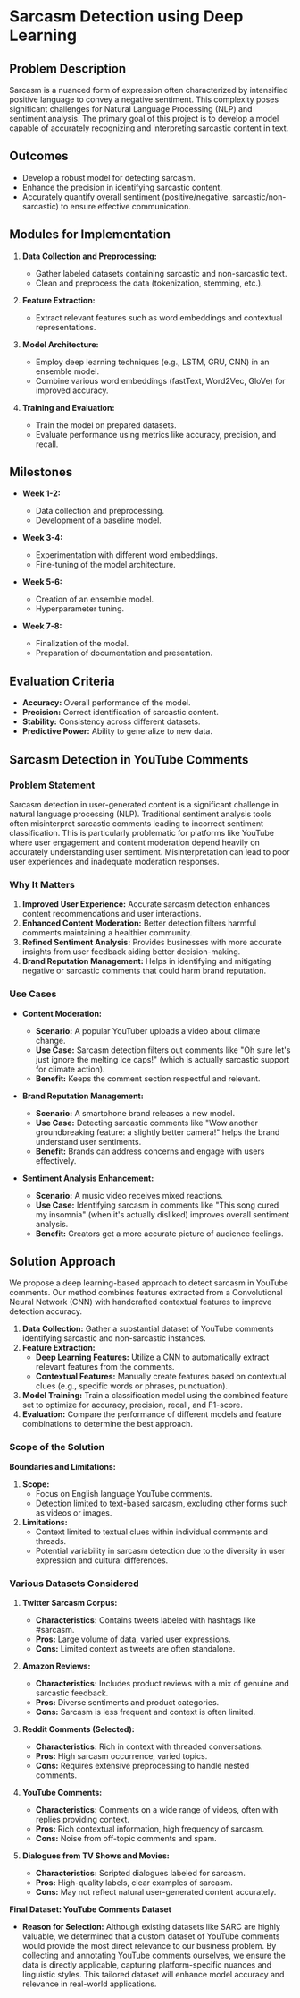# Sarcasm Detection using Deep Learning

## Problem Description

Sarcasm is a nuanced form of expression often characterized by intensified positive language to convey a negative sentiment. This complexity poses significant challenges for Natural Language Processing (NLP) and sentiment analysis. The primary goal of this project is to develop a model capable of accurately recognizing and interpreting sarcastic content in text.

## Outcomes

- Develop a robust model for detecting sarcasm.
- Enhance the precision in identifying sarcastic content.
- Accurately quantify overall sentiment (positive/negative, sarcastic/non-sarcastic) to ensure effective communication.

## Modules for Implementation

1. **Data Collection and Preprocessing:**
   - Gather labeled datasets containing sarcastic and non-sarcastic text.
   - Clean and preprocess the data (tokenization, stemming, etc.).

2. **Feature Extraction:**
   - Extract relevant features such as word embeddings and contextual representations.

3. **Model Architecture:**
   - Employ deep learning techniques (e.g., LSTM, GRU, CNN) in an ensemble model.
   - Combine various word embeddings (fastText, Word2Vec, GloVe) for improved accuracy.

4. **Training and Evaluation:**
   - Train the model on prepared datasets.
   - Evaluate performance using metrics like accuracy, precision, and recall.

## Milestones

- **Week 1-2:**
  - Data collection and preprocessing.
  - Development of a baseline model.

- **Week 3-4:**
  - Experimentation with different word embeddings.
  - Fine-tuning of the model architecture.

- **Week 5-6:**
  - Creation of an ensemble model.
  - Hyperparameter tuning.

- **Week 7-8:**
  - Finalization of the model.
  - Preparation of documentation and presentation.

## Evaluation Criteria

- **Accuracy:** Overall performance of the model.
- **Precision:** Correct identification of sarcastic content.
- **Stability:** Consistency across different datasets.
- **Predictive Power:** Ability to generalize to new data.

## Sarcasm Detection in YouTube Comments

### Problem Statement
Sarcasm detection in user-generated content is a significant challenge in natural language processing (NLP). Traditional sentiment analysis tools often misinterpret sarcastic comments leading to incorrect sentiment classification. This is particularly problematic for platforms like YouTube where user engagement and content moderation depend heavily on accurately understanding user sentiment. Misinterpretation can lead to poor user experiences and inadequate moderation responses.

### Why It Matters
1. **Improved User Experience:** Accurate sarcasm detection enhances content recommendations and user interactions.
2. **Enhanced Content Moderation:** Better detection filters harmful comments maintaining a healthier community.
3. **Refined Sentiment Analysis:** Provides businesses with more accurate insights from user feedback aiding better decision-making.
4. **Brand Reputation Management:** Helps in identifying and mitigating negative or sarcastic comments that could harm brand reputation.

### Use Cases
- **Content Moderation:**
  - **Scenario:** A popular YouTuber uploads a video about climate change.
  - **Use Case:** Sarcasm detection filters out comments like "Oh sure let's just ignore the melting ice caps!" (which is actually sarcastic support for climate action).
  - **Benefit:** Keeps the comment section respectful and relevant.

- **Brand Reputation Management:**
  - **Scenario:** A smartphone brand releases a new model.
  - **Use Case:** Detecting sarcastic comments like "Wow another groundbreaking feature: a slightly better camera!" helps the brand understand user sentiments.
  - **Benefit:** Brands can address concerns and engage with users effectively.

- **Sentiment Analysis Enhancement:**
  - **Scenario:** A music video receives mixed reactions.
  - **Use Case:** Identifying sarcasm in comments like "This song cured my insomnia" (when it's actually disliked) improves overall sentiment analysis.
  - **Benefit:** Creators get a more accurate picture of audience feelings.

## Solution Approach
We propose a deep learning-based approach to detect sarcasm in YouTube comments. Our method combines features extracted from a Convolutional Neural Network (CNN) with handcrafted contextual features to improve detection accuracy.

1. **Data Collection:** Gather a substantial dataset of YouTube comments identifying sarcastic and non-sarcastic instances.
2. **Feature Extraction:**
   - **Deep Learning Features:** Utilize a CNN to automatically extract relevant features from the comments.
   - **Contextual Features:** Manually create features based on contextual clues (e.g., specific words or phrases, punctuation).
3. **Model Training:** Train a classification model using the combined feature set to optimize for accuracy, precision, recall, and F1-score.
4. **Evaluation:** Compare the performance of different models and feature combinations to determine the best approach.

### Scope of the Solution

**Boundaries and Limitations:**
1. **Scope:**
   - Focus on English language YouTube comments.
   - Detection limited to text-based sarcasm, excluding other forms such as videos or images.
2. **Limitations:**
   - Context limited to textual clues within individual comments and threads.
   - Potential variability in sarcasm detection due to the diversity in user expression and cultural differences.

### Various Datasets Considered

1. **Twitter Sarcasm Corpus:**
   - **Characteristics:** Contains tweets labeled with hashtags like #sarcasm.
   - **Pros:** Large volume of data, varied user expressions.
   - **Cons:** Limited context as tweets are often standalone.

2. **Amazon Reviews:**
   - **Characteristics:** Includes product reviews with a mix of genuine and sarcastic feedback.
   - **Pros:** Diverse sentiments and product categories.
   - **Cons:** Sarcasm is less frequent and context is often limited.

3. **Reddit Comments (Selected):**
   - **Characteristics:** Rich in context with threaded conversations.
   - **Pros:** High sarcasm occurrence, varied topics.
   - **Cons:** Requires extensive preprocessing to handle nested comments.

4. **YouTube Comments:**
   - **Characteristics:** Comments on a wide range of videos, often with replies providing context.
   - **Pros:** Rich contextual information, high frequency of sarcasm.
   - **Cons:** Noise from off-topic comments and spam.

5. **Dialogues from TV Shows and Movies:**
   - **Characteristics:** Scripted dialogues labeled for sarcasm.
   - **Pros:** High-quality labels, clear examples of sarcasm.
   - **Cons:** May not reflect natural user-generated content accurately.

**Final Dataset: YouTube Comments Dataset**
- **Reason for Selection:** Although existing datasets like SARC are highly valuable, we determined that a custom dataset of YouTube comments would provide the most direct relevance to our business problem. By collecting and annotating YouTube comments ourselves, we ensure the data is directly applicable, capturing platform-specific nuances and linguistic styles. This tailored dataset will enhance model accuracy and relevance in real-world applications.
